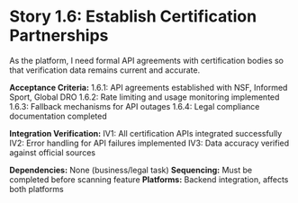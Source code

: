 # Story 1.6: Establish Certification Partnerships

As the platform, I need formal API agreements with certification bodies so that verification data remains current and accurate.

**Acceptance Criteria:**
1.6.1: API agreements established with NSF, Informed Sport, Global DRO
1.6.2: Rate limiting and usage monitoring implemented
1.6.3: Fallback mechanisms for API outages
1.6.4: Legal compliance documentation completed

**Integration Verification:**
IV1: All certification APIs integrated successfully
IV2: Error handling for API failures implemented
IV3: Data accuracy verified against official sources

**Dependencies:** None (business/legal task)
**Sequencing:** Must be completed before scanning feature
**Platforms:** Backend integration, affects both platforms

